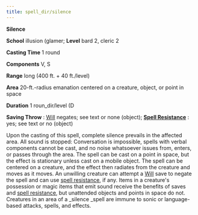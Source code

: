 ```yaml
---
title: spell_dir/silence
---
```

 **Silence**

**School** illusion (glamer; **Level** bard 2, cleric 2

**Casting Time** 1 round

**Components** V, S

**Range** long (400 ft. + 40 ft./level)

**Area** 20-ft.-radius emanation centered on a creature, object, or point in space

**Duration** 1 roun_dir/level (D

**Saving Throw** : [Will](../combat#_will) negates; see text or none (object); **[Spell Resistance](../glossary#_spell-resistance)** : yes; see text or no (object)

Upon the casting of this spell, complete silence prevails in the affected area. All sound is stopped: Conversation is impossible, spells with verbal components cannot be cast, and no noise whatsoever issues from, enters, or passes through the area. The spell can be cast on a point in space, but the effect is stationary unless cast on a mobile object. The spell can be centered on a creature, and the effect then radiates from the creature and moves as it moves. An unwilling creature can attempt a [Will](../combat#_will) save to negate the spell and can use [spell resistance](../glossary#_spell-resistance), if any. Items in a creature's possession or magic items that emit sound receive the benefits of saves and [spell resistance](../glossary#_spell-resistance), but unattended objects and points in space do not. Creatures in an area of a _silence _spell are immune to sonic or language-based attacks, spells, and effects.

